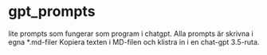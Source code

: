 # gpt_prompts
lite prompts som fungerar som program i chatgpt.
 Alla prompts är skrivna i egna *.md-filer
 Kopiera texten i MD-filen och klistra in i en chat-gpt 3.5-ruta.
